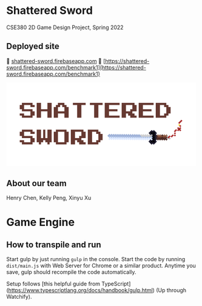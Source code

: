 # Shattered Sword
CSE380 2D Game Design Project, Spring 2022

## Deployed site
:link: [shattered-sword.firebaseapp.com](https://shattered-sword.firebaseapp.com)
:link: [https://shattered-sword.firebaseapp.com/benchmark1](https://shattered-sword.firebaseapp.com/benchmark1)
<div style="text-align: left"><img width='500' alt='Shattered Sword' src='./public/GUI/Logo.png'></div>

## About our team
Henry Chen, Kelly Peng, Xinyu Xu

# Game Engine
## How to transpile and run

Start gulp by just running `gulp` in the console. Start the code by running `dist/main.js` with Web Server for Chrome or a similar product. Anytime you save, gulp should recompile the code automatically.

Setup follows [this helpful guide from TypeScript] (https://www.typescriptlang.org/docs/handbook/gulp.html) (Up through Watchify).
